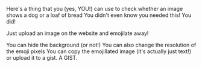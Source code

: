 Here's a thing that you (yes, YOU!) can use to check whether an image shows a dog or a loaf of bread You didn't even know you needed this! You did!



Just upload an image on the website and emojilate away!

You can hide the background (or not!)
You can also change the resolution of the emoji pixels
You can copy the emojillated image (it's actually just text!) or upload it to a gist. A GIST.
